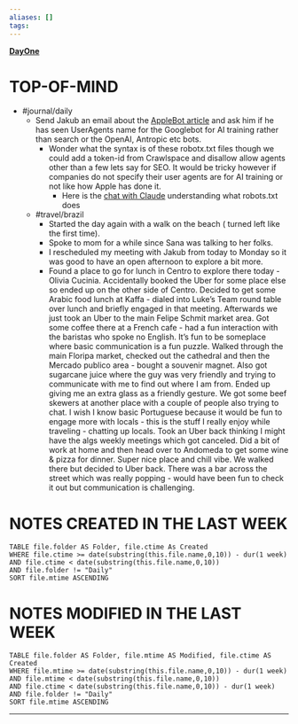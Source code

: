 ```yaml
---
aliases: []
tags: 
---
```

**[DayOne](dayone://open?date=2024-06-14)**

# TOP-OF-MIND
- #journal/daily 
	- Send Jakub an email about the [AppleBot article](https://support.apple.com/en-us/119829) and ask him if he has seen UserAgents name for the Googlebot for AI training rather than search or the OpenAI, Antropic etc bots. 
		- Wonder what the syntax is of these robotx.txt files though we could add a token-id from Crawlspace and disallow allow agents other than a few lets say for SEO. It would be tricky however if companies do not specify their user agents are for AI training or not like how Apple has done it.
			- Here is the [chat with Claude](https://claude.ai/chat/fbbaba59-98cf-47d7-9516-76f1f8a96137) understanding what robots.txt does
	- #travel/brazil 
		- Started the day again with a walk on the beach ( turned left like the first time). 
		- Spoke to mom for a while since Sana was talking to her folks.
		- I rescheduled my meeting with Jakub from today to Monday so it was good to have an open afternoon to explore a bit more.
		- Found a place to go for lunch in Centro to explore there today - Olivia Cucinia. Accidentally booked the Uber for some place else so ended up on the other side of Centro. Decided to get some Arabic food lunch at Kaffa - dialed into Luke’s Team round table over lunch and briefly engaged in that meeting. Afterwards we just took an Uber to the main Felipe Schmit market area. Got some coffee there at a French cafe - had a fun interaction with the baristas who spoke no English. It’s fun to be someplace where basic communication is a fun puzzle. Walked through the main Floripa market, checked out the cathedral and then the Mercado publico area - bought a souvenir magnet. Also got sugarcane juice where the guy was very friendly and trying to communicate with me to find out where I am from. Ended up giving me an extra glass as a friendly gesture. We got some beef skewers at another place with a couple of people also trying to chat. I wish I know basic Portuguese because it would be fun to engage more with locals - this is the stuff I really enjoy while traveling - chatting up locals. Took an Uber back thinking I might have the algs weekly meetings which got canceled. Did a bit of work at home and then head over to Andomeda to get some wine & pizza for dinner. Super nice place and chill vibe. We walked there but decided to Uber back. There was a bar across the street which was really popping - would have been fun to check it out but communication is challenging.
# NOTES CREATED IN THE LAST WEEK
``` dataview
TABLE file.folder AS Folder, file.ctime As Created
WHERE file.ctime >= date(substring(this.file.name,0,10)) - dur(1 week) 
AND file.ctime < date(substring(this.file.name,0,10)) 
AND file.folder != "Daily"
SORT file.mtime ASCENDING
```

# NOTES MODIFIED IN THE LAST WEEK
``` dataview
TABLE file.folder AS Folder, file.mtime AS Modified, file.ctime AS Created
WHERE file.mtime >= date(substring(this.file.name,0,10)) - dur(1 week)
AND file.mtime < date(substring(this.file.name,0,10))
AND file.ctime < date(substring(this.file.name,0,10)) - dur(1 week)
AND file.folder != "Daily"
SORT file.mtime ASCENDING
```
---
